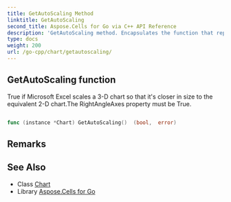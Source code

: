 ```yaml
---
title: GetAutoScaling Method 
linktitle: GetAutoScaling
second_title: Aspose.Cells for Go via C++ API Reference
description: 'GetAutoScaling method. Encapsulates the function that represents getautoscaling in Go.'
type: docs
weight: 200
url: /go-cpp/chart/getautoscaling/
---
```


## GetAutoScaling function

True if Microsoft Excel scales a 3-D chart so that it's closer in size to the equivalent 2-D chart.The RightAngleAxes property must be True.

```go

func (instance *Chart) GetAutoScaling()  (bool,  error) 

```

## Remarks


## See Also

* Class [Chart](../)
* Library [Aspose.Cells for Go](../../)
